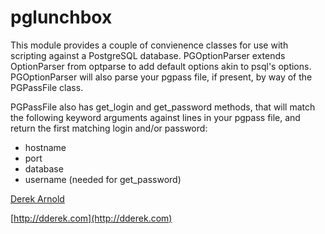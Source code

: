# pglunchbox

This module provides a couple of convienence classes for use with scripting
against a PostgreSQL database.  PGOptionParser extends OptionParser from
optparse to add default options akin to psql's options.  PGOptionParser will
also parse your pgpass file, if present, by way of the PGPassFile class.

PGPassFile also has get_login and get_password methods, that will match the
following keyword arguments against lines in your pgpass file, and return
the first matching login and/or password:

* hostname
* port
* database
* username (needed for get_password)

[Derek Arnold](mailto:derek@dderek.com)

[http://dderek.com](http://dderek.com)
